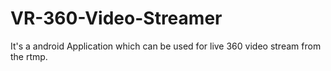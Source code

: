 # VR-360-Video-Streamer
It's a android Application which can be used for live 360 video stream from the rtmp.
